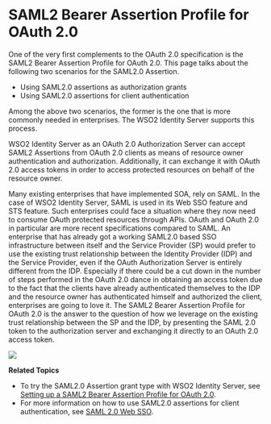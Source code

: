 # SAML2 Bearer Assertion Profile for OAuth 2.0

One of the very first complements to the OAuth 2.0 specification is the
SAML2 Bearer Assertion Profile for OAuth 2.0. This page talks about the
following two scenarios for the SAML2.0 Assertion.

-   Using SAML2.0 assertions as authorization grants
-   Using SAML2.0 assertions for client authentication

Among the above two scenarios, the former is the one that is more
commonly needed in enterprises. The WSO2 Identity Server supports this
process.

WSO2 Identity Server as an OAuth 2.0 Authorization Server can accept
SAML2 Assertions from OAuth 2.0 clients as means of resource owner
authentication and authorization. Additionally, it can exchange it with
OAuth 2.0 access tokens in order to access protected resources on behalf
of the resource owner.

Many existing enterprises that have implemented SOA, rely on SAML. In
the case of WSO2 Identity Server, SAML is used in its Web SSO feature
and STS feature. Such enterprises could face a situation where they now
need to consume OAuth protected resources through APIs. OAuth and OAuth
2.0 in particular are more recent specifications compared to SAML. An
enterprise that has already got a working SAML2.0 based SSO
infrastructure between itself and the Service Provider (SP) would prefer
to use the existing trust relationship between the Identity Provider
(IDP) and the Service Provider, even if the OAuth Authorization Server
is entirely different from the IDP. Especially if there could be a cut
down in the number of steps performed in the OAuth 2.0 dance in
obtaining an access token due to the fact that the clients have already
authenticated themselves to the IDP and the resource owner has
authenticated himself and authorized the client, enterprises are going
to love it. The SAML2 Bearer Assertion Profile for OAuth 2.0 is the
answer to the question of how we leverage on the existing trust
relationship between the SP and the IDP, by presenting the SAML 2.0
token to the authorization server and exchanging it directly to an OAuth
2.0 access token.

![](attachments/103329619/103329620.jpg)

**Related Topics**

-   To try the SAML2.0 Assertion grant type with WSO2 Identity Server,
    see [Setting up a SAML2 Bearer Assertion Profile for OAuth
    2.0](_Setting_up_a_SAML2_Bearer_Assertion_Profile_for_OAuth_2.0_).
-   For more information on how to use SAML2.0 assertions for client
    authentication, see [SAML 2.0 Web SSO](_SAML_2.0_Web_SSO_).
